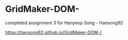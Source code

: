# GridMaker-DOM-

completed assignment 3 for Hanyeop Song - Hansong92

https://hansong92.github.io/GridMaker-DOM-/
